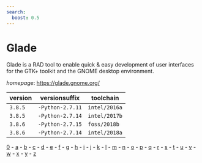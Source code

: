 ```yaml
---
search:
  boost: 0.5
---
```

# Glade

Glade is a RAD tool to enable quick & easy development of user interfaces for the GTK+ toolkit  and the GNOME desktop environment.

*homepage*: <https://glade.gnome.org/>

version | versionsuffix | toolchain
--------|---------------|----------
``3.8.5`` | ``-Python-2.7.11`` | ``intel/2016a``
``3.8.5`` | ``-Python-2.7.14`` | ``intel/2017b``
``3.8.6`` | ``-Python-2.7.15`` | ``foss/2018b``
``3.8.6`` | ``-Python-2.7.14`` | ``intel/2018a``

[0](../0/index.md) - [a](../a/index.md) - [b](../b/index.md) - [c](../c/index.md) - [d](../d/index.md) - [e](../e/index.md) - [f](../f/index.md) - [g](../g/index.md) - [h](../h/index.md) - [i](../i/index.md) - [j](../j/index.md) - [k](../k/index.md) - [l](../l/index.md) - [m](../m/index.md) - [n](../n/index.md) - [o](../o/index.md) - [p](../p/index.md) - [q](../q/index.md) - [r](../r/index.md) - [s](../s/index.md) - [t](../t/index.md) - [u](../u/index.md) - [v](../v/index.md) - [w](../w/index.md) - [x](../x/index.md) - [y](../y/index.md) - [z](../z/index.md)


